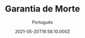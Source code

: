 ---
id: 'a9fff91b-b96b-4afe-8fda-23b3a3ccf23a'
type: 'movie' # Filme, Série, Anime
title: "Garantia de Morte"
synopsis: ["Auxiliado por uma bela advogada e sob o comando da procuradoria geral, um policial deve infiltrar-se como um preso comum em uma penitenciária de segurança máxima para investigar uma série de mortes inexplicadas.",
]
originalTitle: "Death Warrant"
date: '2021-05-20T16:58:10.000Z'
update: '2021-05-20T16:58:10.000Z'
releaseDate: '1990-09-14T03:00:00.000Z'
imdb:
  rating: '5.7' # 8.5
  id: '' # tt0470752
duration: '1h 33 Min'
trailer:
  urls: [
    '9tgTPfh4R4w',
  ]
tags: ['1080p']
genre: ['Ação', 'Crime'] #
quality: 'BluRay' # BluRay, WEB-DL, HDTV, WEB-DL4K, WEB-DLe
format: 'MKV' # MKV, MP4, TS
audio: 'Português, Inglês' # Dublado, Legendado, Dual Audio, Dub & Leg
subtitle: 'Português' # Português, inglês,
size: '3 GB' # 4.8 GB
audioQuality: 10
videoQuality: 10
directors: []
#  - name: 'Lana Wachowski'
#    image: ''
#  - name: 'Lilly Wachowski'
#    image: ''
cast: []
#  - name: 'Keanu Reeves'
#    image: ''
#    characterName: 'Neo'
writers: []
#  - name: ''
#    image: ''
maturityRating:
  age: '' # L , 10, 12, 14, 16, 18
  topics: [''] # Violence, Illegal drugs, Inappropriate Language, Legal Drugs, Sexual Content, Extreme Violence
###########################################
download:
  
  - url: 'magnet:?xt=urn:btih:79af0be7dd9bf6a44a8cf393987acb2935382060&dn=Garantia.de.Morte.1990.BRRip.1080p.x264.DUAL.COMANDO.TO&tr=udp%3a%2f%2fpublic.popcorn-tracker.org%3a6969%2fannounce&tr=udp%3a%2f%2ftracker.internetwarriors.net%3a1337%2fannounce&tr=udp%3a%2f%2ftracker.opentrackr.org%3a1337%2fannounce&tr=udp%3a%2f%2fexodus.desync.com%3a6969%2fannounce&tr=udp%3a%2f%2fretracker.lanta-net.ru%3a2710%2fannounce&tr=udp%3a%2f%2fopen.stealth.si%3a80%2fannounce&tr=udp%3a%2f%2fwww.torrent.eu.org%3a451%2fannounce&tr=udp%3a%2f%2fopentracker.i2p.rocks%3a6969%2fannounce&tr=http%3a%2f%2ftracker.opentrackr.org%3a1337%2fannounce&tr=udp%3a%2f%2f3rt.tace.ru%3a60889%2fannounce'
    resolution: '1080p' # 720p, 1080p, 4K,
    audio: 'Dual Áudio' # Dublado, Legendado, Dual Audio
    size: '' # 4.8 GB
    quality: '' # BluRay, WEB-DL
    format: '' # MKV
images:
  cover: '/assets/movies/garantia-de-morte.jpg'
  background: '/assets/movies/'
---